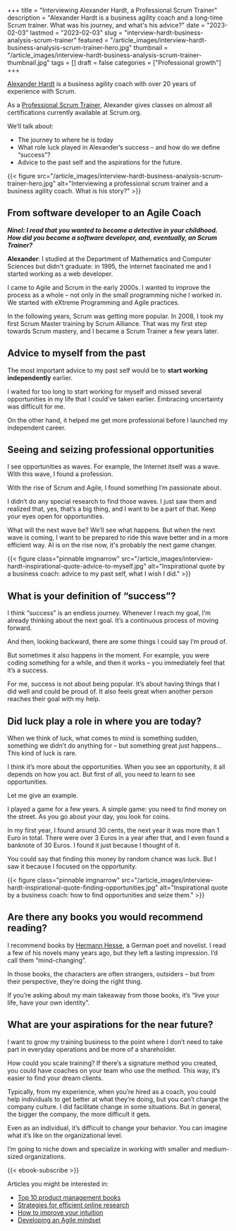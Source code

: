 +++
title = "Interviewing Alexander Hardt, a Professional Scrum Trainer"
description = "Alexander Hardt is a business agility coach and a long-time Scrum trainer. What was his journey, and what's his advice?"
date = "2023-02-03"
lastmod = "2023-02-03"
slug = "interview-hardt-business-analysis-scrum-trainer"
featured = "/article_images/interview-hardt-business-analysis-scrum-trainer-hero.jpg"
thumbnail = "/article_images/interview-hardt-business-analysis-scrum-trainer-thumbnail.jpg"
tags = []
draft = false
categories = ["Professional growth"]
+++


[Alexander Hardt](https://www.linkedin.com/in/alexhardt23/) is a business agility coach with over 20 years of experience with Scrum.

As a [Professional Scrum Trainer](https://www.scrum.org/alexander-hardt), Alexander gives classes on almost all certifications currently available at Scrum.org.

We’ll talk about:



* The journey to where he is today
* What role luck played in Alexander’s success – and how do we define “success”?
* Advice to the past self and the aspirations for the future.

{{< figure src="/article_images/interview-hardt-business-analysis-scrum-trainer-hero.jpg" alt="Interviewing a professional scrum trainer and a business agility coach. What is his story?" >}}

## From software developer to an Agile Coach

**_Ninel: I read that you wanted to become a detective in your childhood. How did you become a software developer, and, eventually, an Scrum Trainer?_**

**Alexander**: I studied at the Department of Mathematics and Computer Sciences but didn't graduate: in 1995, the internet fascinated me and I started working as a web developer.

I came to Agile and Scrum in the early 2000s. I wanted to improve the process as a whole – not only in the small programming niche I worked in. We started with eXtreme Programming and Agile practices.

In the following years, Scrum was getting more popular. In 2008, I took my first Scrum Master training by Scrum Alliance. That was my first step towards Scrum mastery, and I became a Scrum Trainer a few years later.


## Advice to myself from the past

The most important advice to my past self would be to **start working independently** earlier.

I waited for too long to start working for myself and missed several opportunities in my life that I could’ve taken earlier. Embracing uncertainty was difficult for me.

On the other hand, it helped me get more professional before I launched my independent career.


## Seeing and seizing professional opportunities

I see opportunities as waves. For example, the Internet itself was a wave. With this wave, I found a profession.

With the rise of Scrum and Agile, I found something I’m passionate about.

I didn’t do any special research to find those waves. I just saw them and realized that, yes, that’s a big thing, and I want to be a part of that. Keep your eyes open for opportunities.

What will the next wave be? We’ll see what happens. But when the next wave is coming, I want to be prepared to ride this wave better and in a more efficient way. AI is on the rise now, it's probably the next game changer.


{{< figure class="pinnable imgnarrow" src="/article_images/interview-hardt-inspirational-quote-advice-to-myself.jpg" alt="Inspirational quote by a business coach: advice to my past self, what I wish I did." >}}


## What is your definition of “success”?

I think “success” is an endless journey. Whenever I reach my goal, I’m already thinking about the next goal. It’s a continuous process of moving forward.

And then, looking backward, there are some things I could say I’m proud of.

But sometimes it also happens in the moment. For example, you were coding something for a while, and then it works – you immediately feel that it’s a success.

For me, success is not about being popular. It’s about having things that I did well and could be proud of. It also feels great when another person reaches their goal with my help.


## Did luck play a role in where you are today?

When we think of luck, what comes to mind is something sudden, something we didn’t do anything for – but something great just happens… This kind of luck is rare.

I think it’s more about the opportunities. When you see an opportunity, it all depends on how you act. But first of all, you need to learn to see opportunities.

Let me give an example.

I played a game for a few years. A simple game: you need to find money on the street. As you go about your day, you look for coins.

In my first year, I found around 30 cents, the next year it was more than 1 Euro in total. There were over 3 Euros in a year after that, and I even found a banknote of 30 Euros. I found it just because I thought of it.

You could say that finding this money by random chance was luck. But I saw it because I focused on the opportunity.


{{< figure class="pinnable imgnarrow" src="/article_images/interview-hardt-inspirational-quote-finding-opportunities.jpg" alt="Inspirational quote by a business coach: how to find opportunities and seize them." >}}



## Are there any books you would recommend reading?

I recommend books by [Hermann Hesse](https://en.wikipedia.org/wiki/Hermann_Hesse), a German poet and novelist. I read a few of his novels many years ago, but they left a lasting impression. I’d call them “mind-changing”.

In those books, the characters are often strangers, outsiders – but from their perspective, they’re doing the right thing.

If you’re asking about my main takeaway from those books, it’s “live your life, have your own identity”.


## What are your aspirations for the near future?

I want to grow my training business to the point where I don’t need to take part in everyday operations and be more of a shareholder.

How could you scale training? If there’s a signature method you created, you could have coaches on your team who use the method. This way, it’s easier to find your dream clients.

Typically, from my experience, when you’re hired as a coach, you could help individuals to get better at what they’re doing, but you can’t change the company culture. I did facilitate change in some situations. But in general, the bigger the company, the more difficult it gets.

Even as an individual, it’s difficult to change your behavior. You can imagine what it’s like on the organizational level.

I’m going to niche down and specialize in working with smaller and medium-sized organizations.

{{< ebook-subscribe >}}

Articles you might be interested in:



* [Top 10 product management books](/articles/best-product-management-books)
* [Strategies for efficient online research](/articles/online-research-strategy-efficient)
* [How to improve your intuition](/articles/develop-intuition-learning-self-awareness)
* [Developing an Agile mindset](/articles/develop-agile-mindset-guide)
